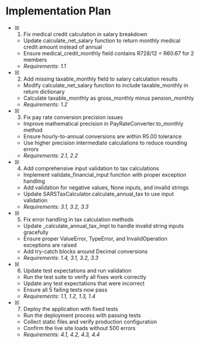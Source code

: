 # Implementation Plan

- [x] 1. Fix medical credit calculation in salary breakdown
  - Update calculate_net_salary function to return monthly medical credit amount instead of annual
  - Ensure medical_credit_monthly field contains R728/12 = R60.67 for 2 members
  - _Requirements: 1.1_

- [x] 2. Add missing taxable_monthly field to salary calculation results
  - Modify calculate_net_salary function to include taxable_monthly in return dictionary
  - Calculate taxable_monthly as gross_monthly minus pension_monthly
  - _Requirements: 1.2_

- [x] 3. Fix pay rate conversion precision issues
  - Improve mathematical precision in PayRateConverter.to_monthly method
  - Ensure hourly-to-annual conversions are within R5.00 tolerance
  - Use higher precision intermediate calculations to reduce rounding errors
  - _Requirements: 2.1, 2.2_

- [x] 4. Add comprehensive input validation to tax calculations
  - Implement validate_financial_input function with proper exception handling
  - Add validation for negative values, None inputs, and invalid strings
  - Update SARSTaxCalculator.calculate_annual_tax to use input validation
  - _Requirements: 3.1, 3.2, 3.3_

- [x] 5. Fix error handling in tax calculation methods
  - Update _calculate_annual_tax_impl to handle invalid string inputs gracefully
  - Ensure proper ValueError, TypeError, and InvalidOperation exceptions are raised
  - Add try-catch blocks around Decimal conversions
  - _Requirements: 1.4, 3.1, 3.2, 3.3_

- [x] 6. Update test expectations and run validation
  - Run the test suite to verify all fixes work correctly
  - Update any test expectations that were incorrect
  - Ensure all 5 failing tests now pass
  - _Requirements: 1.1, 1.2, 1.3, 1.4_

- [x] 7. Deploy the application with fixed tests
  - Run the deployment process with passing tests
  - Collect static files and verify production configuration
  - Confirm the live site loads without 500 errors
  - _Requirements: 4.1, 4.2, 4.3, 4.4_